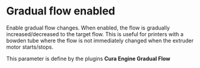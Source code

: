 Gradual flow enabled
====
Enable gradual flow changes. When enabled, the flow is gradually increased/decreased to the target flow. This is useful for printers with a bowden tube where the flow is not immediately changed when the extruder motor starts/stops.

This parameter is define by the plugins **Cura Engine Gradual Flow**
